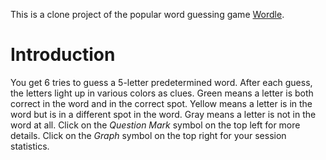 This is a clone project of the popular word guessing game [Wordle](https://www.nytimes.com/games/wordle/index.html).

# Introduction
You get 6 tries to guess a 5-letter predetermined word. After each guess, the letters light up in various colors as clues. 
Green means a letter is both correct in the word and in the correct spot.
Yellow means a letter is in the word but is in a different spot in the word.
Gray means a letter is not in the word at all.
Click on the *Question Mark* symbol on the top left for more details.
Click on the *Graph* symbol on the top right for your session statistics.